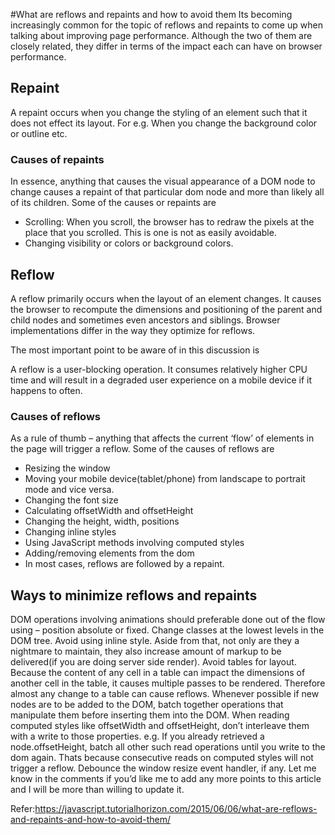 #What are reflows and repaints and how to avoid them
Its becoming increasingly common for the topic of reflows and repaints to come up when talking about improving page performance. Although the two of them are closely related, they differ in terms of the impact each can have on browser performance.

## Repaint
A repaint occurs when you change the styling of an element such that it does not effect its layout. For e.g. When you change the background color or outline etc.

### Causes of repaints
In essence, anything that causes the visual appearance of a DOM node to change causes a repaint of that particular dom node and more than likely all of its children. Some of the causes or repaints are

* Scrolling: When you scroll, the browser has to redraw the pixels at the place that you scrolled. This is one is not as easily avoidable.
* Changing visibility or colors or background colors.

## Reflow
A reflow primarily occurs when the layout of an element changes. It causes the browser to recompute the dimensions and positioning of the parent and child nodes and sometimes even ancestors and siblings. Browser implementations differ in the way they optimize for reflows.

The most important point to be aware of in this discussion is

A reflow is a user-blocking operation. It consumes relatively higher CPU time and will result in a degraded user experience on a mobile device if it happens to often.

### Causes of reflows
As a rule of thumb – anything that affects the current ‘flow’ of elements in the page will trigger a reflow. Some of the causes of reflows are

* Resizing the window
* Moving your mobile device(tablet/phone) from landscape to portrait mode and vice versa.
* Changing the font size
* Calculating offsetWidth and offsetHeight
* Changing the height, width, positions
* Changing inline styles
* Using JavaScript methods involving computed styles
* Adding/removing elements from the dom
* In most cases, reflows are followed by a repaint.

## Ways to minimize reflows and repaints
DOM operations involving animations should preferable done out of the flow using – position absolute or fixed.
Change classes at the lowest levels in the DOM tree.
Avoid using inline style. Aside from that, not only are they a nightmare to maintain, they also increase amount of markup to be delivered(if you are doing server side render).
Avoid tables for layout. Because the content of any cell in a table can impact the dimensions of another cell in the table, it causes multiple passes to be rendered. Therefore almost any change to a table can cause reflows.
Whenever possible if new nodes are to be added to the DOM, batch together operations that manipulate them before inserting them into the DOM.
When reading computed styles like offsetWidth and offsetHeight, don’t interleave them with a write to those properties. e.g. If you already retrieved a node.offsetHeight, batch all other such read operations until you write to the dom again. Thats because consecutive reads on computed styles will not trigger a reflow.
Debounce the window resize event handler, if any.
Let me know in the comments if you’d like me to add any more points to this article and I will be more than willing to update it.

Refer:https://javascript.tutorialhorizon.com/2015/06/06/what-are-reflows-and-repaints-and-how-to-avoid-them/
